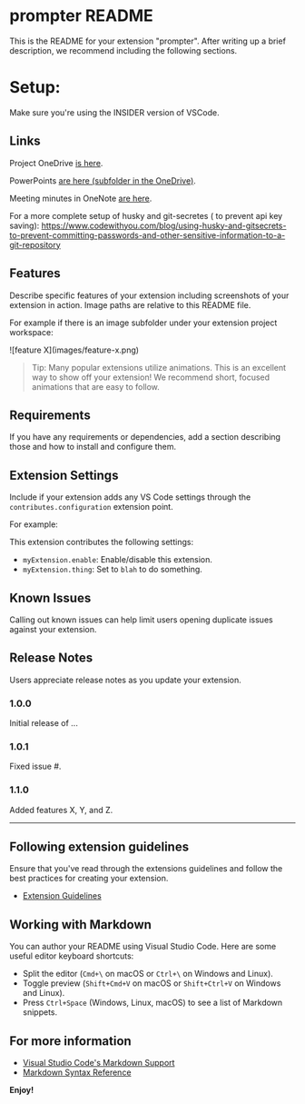 # prompter README

This is the README for your extension "prompter". After writing up a brief description, we recommend including the following sections.

# Setup:

Make sure you're using the INSIDER version of VSCode.

## Links

Project OneDrive [is here](https://umich-my.sharepoint.com/:f:/g/personal/dhiarzig_umich_edu/Ev3pZ_XU2T5EqZpzSqKhHLEBg8EQlqJscdtom5xcbeVN0g?e=n7ChnZ).

PowerPoints [are here (subfolder in the OneDrive)](https://umich-my.sharepoint.com/:f:/g/personal/dhiarzig_umich_edu/Enev1_5qYTVBqQavBbOLXdsBE3ncvlZU74gZVPTUmEzBdA?e=GwHShL).

Meeting minutes in OneNote [are here](https://umich-my.sharepoint.com/:o:/g/personal/dhiarzig_umich_edu/Em1Fn8viUIdNsMI_kNZkVKYBZbIZgBlVmJQIV2uBe2T8fQ).

For a more complete setup of husky and git-secretes ( to prevent api key saving): https://www.codewithyou.com/blog/using-husky-and-gitsecrets-to-prevent-committing-passwords-and-other-sensitive-information-to-a-git-repository

## Features

Describe specific features of your extension including screenshots of your extension in action. Image paths are relative to this README file.

For example if there is an image subfolder under your extension project workspace:

\!\[feature X\]\(images/feature-x.png\)

> Tip: Many popular extensions utilize animations. This is an excellent way to show off your extension! We recommend short, focused animations that are easy to follow.

## Requirements

If you have any requirements or dependencies, add a section describing those and how to install and configure them.

## Extension Settings

Include if your extension adds any VS Code settings through the `contributes.configuration` extension point.

For example:

This extension contributes the following settings:

-   `myExtension.enable`: Enable/disable this extension.
-   `myExtension.thing`: Set to `blah` to do something.

## Known Issues

Calling out known issues can help limit users opening duplicate issues against your extension.

## Release Notes

Users appreciate release notes as you update your extension.

### 1.0.0

Initial release of ...

### 1.0.1

Fixed issue #.

### 1.1.0

Added features X, Y, and Z.

---

## Following extension guidelines

Ensure that you've read through the extensions guidelines and follow the best practices for creating your extension.

-   [Extension Guidelines](https://code.visualstudio.com/api/references/extension-guidelines)

## Working with Markdown

You can author your README using Visual Studio Code. Here are some useful editor keyboard shortcuts:

-   Split the editor (`Cmd+\` on macOS or `Ctrl+\` on Windows and Linux).
-   Toggle preview (`Shift+Cmd+V` on macOS or `Shift+Ctrl+V` on Windows and Linux).
-   Press `Ctrl+Space` (Windows, Linux, macOS) to see a list of Markdown snippets.

## For more information

-   [Visual Studio Code's Markdown Support](http://code.visualstudio.com/docs/languages/markdown)
-   [Markdown Syntax Reference](https://help.github.com/articles/markdown-basics/)

**Enjoy!**
